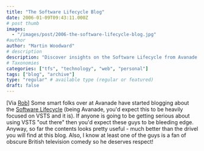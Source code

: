 ```yaml
---
title: "The Software Lifecycle Blog"
date: 2006-01-09T09:43:11.000Z
# post thumb
images:
  - "/images/post/2006-the-software-lifecycle-blog.jpg"
#author
author: "Martin Woodward"
# description
description: "Discover insights on the Software Lifecycle from Avanade's experts, with a keen focus on VSTS and some quirky British comedy references."
# Taxonomies
categories: ["tfs", "technology", "web", "personal"]
tags: ["blog", "archive"]
type: "regular" # available type (regular or featured)
draft: false
---
```


[Via [Rob](http://blogs.msdn.com/robcaron/archive/2006/01/08/510721.aspx)] Some smart folks over at Avanade have started blogging about the [Software Lifecycle](http://www.sdlcguy.com/blog/default.aspx) (being Avanade, you'd expect this to be heavily focused on VSTS and it is). If anyone is going to be getting serious about using VSTS "out there" then you'd expect these guys to be bleeding edge. Anyway, so far the contents looks pretty useful - much better than the drivel you will find at this blog. Also, I know at least one of the guys is a fan of obscure British television comedy so he deserves respect!
